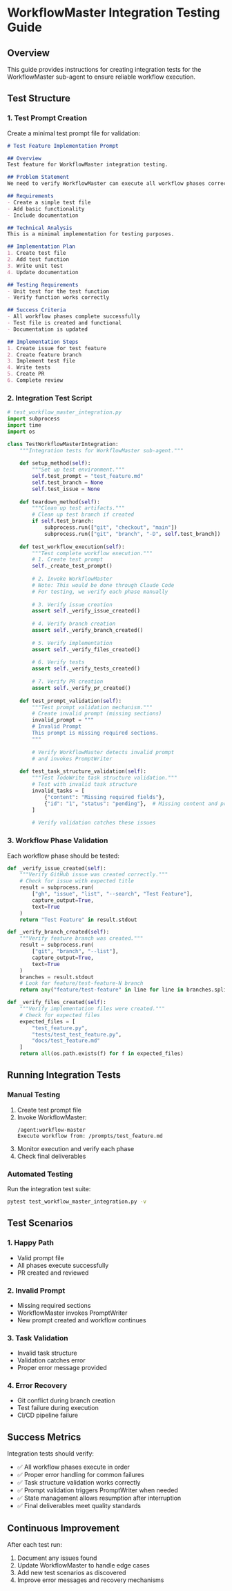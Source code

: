 # WorkflowMaster Integration Testing Guide

## Overview

This guide provides instructions for creating integration tests for the WorkflowMaster sub-agent to ensure reliable workflow execution.

## Test Structure

### 1. Test Prompt Creation

Create a minimal test prompt file for validation:

```markdown
# Test Feature Implementation Prompt

## Overview
Test feature for WorkflowMaster integration testing.

## Problem Statement
We need to verify WorkflowMaster can execute all workflow phases correctly.

## Requirements
- Create a simple test file
- Add basic functionality
- Include documentation

## Technical Analysis
This is a minimal implementation for testing purposes.

## Implementation Plan
1. Create test file
2. Add test function
3. Write unit test
4. Update documentation

## Testing Requirements
- Unit test for the test function
- Verify function works correctly

## Success Criteria
- All workflow phases complete successfully
- Test file is created and functional
- Documentation is updated

## Implementation Steps
1. Create issue for test feature
2. Create feature branch
3. Implement test file
4. Write tests
5. Create PR
6. Complete review
```

### 2. Integration Test Script

```python
# test_workflow_master_integration.py
import subprocess
import time
import os

class TestWorkflowMasterIntegration:
    """Integration tests for WorkflowMaster sub-agent."""
    
    def setup_method(self):
        """Set up test environment."""
        self.test_prompt = "test_feature.md"
        self.test_branch = None
        self.test_issue = None
        
    def teardown_method(self):
        """Clean up test artifacts."""
        # Clean up test branch if created
        if self.test_branch:
            subprocess.run(["git", "checkout", "main"])
            subprocess.run(["git", "branch", "-D", self.test_branch])
            
    def test_workflow_execution(self):
        """Test complete workflow execution."""
        # 1. Create test prompt
        self._create_test_prompt()
        
        # 2. Invoke WorkflowMaster
        # Note: This would be done through Claude Code
        # For testing, we verify each phase manually
        
        # 3. Verify issue creation
        assert self._verify_issue_created()
        
        # 4. Verify branch creation
        assert self._verify_branch_created()
        
        # 5. Verify implementation
        assert self._verify_files_created()
        
        # 6. Verify tests
        assert self._verify_tests_created()
        
        # 7. Verify PR creation
        assert self._verify_pr_created()
        
    def test_prompt_validation(self):
        """Test prompt validation mechanism."""
        # Create invalid prompt (missing sections)
        invalid_prompt = """
        # Invalid Prompt
        This prompt is missing required sections.
        """
        
        # Verify WorkflowMaster detects invalid prompt
        # and invokes PromptWriter
        
    def test_task_structure_validation(self):
        """Test TodoWrite task structure validation."""
        # Test with invalid task structure
        invalid_tasks = [
            {"content": "Missing required fields"},
            {"id": "1", "status": "pending"},  # Missing content and priority
        ]
        
        # Verify validation catches these issues
```

### 3. Workflow Phase Validation

Each workflow phase should be tested:

```python
def _verify_issue_created(self):
    """Verify GitHub issue was created correctly."""
    # Check for issue with expected title
    result = subprocess.run(
        ["gh", "issue", "list", "--search", "Test Feature"],
        capture_output=True,
        text=True
    )
    return "Test Feature" in result.stdout

def _verify_branch_created(self):
    """Verify feature branch was created."""
    result = subprocess.run(
        ["git", "branch", "--list"],
        capture_output=True,
        text=True
    )
    branches = result.stdout
    # Look for feature/test-feature-N branch
    return any("feature/test-feature" in line for line in branches.split("\n"))

def _verify_files_created(self):
    """Verify implementation files were created."""
    # Check for expected files
    expected_files = [
        "test_feature.py",
        "tests/test_test_feature.py",
        "docs/test_feature.md"
    ]
    return all(os.path.exists(f) for f in expected_files)
```

## Running Integration Tests

### Manual Testing

1. Create test prompt file
2. Invoke WorkflowMaster:
   ```
   /agent:workflow-master
   Execute workflow from: /prompts/test_feature.md
   ```
3. Monitor execution and verify each phase
4. Check final deliverables

### Automated Testing

Run the integration test suite:
```bash
pytest test_workflow_master_integration.py -v
```

## Test Scenarios

### 1. Happy Path
- Valid prompt file
- All phases execute successfully
- PR created and reviewed

### 2. Invalid Prompt
- Missing required sections
- WorkflowMaster invokes PromptWriter
- New prompt created and workflow continues

### 3. Task Validation
- Invalid task structure
- Validation catches error
- Proper error message provided

### 4. Error Recovery
- Git conflict during branch creation
- Test failure during execution
- CI/CD pipeline failure

## Success Metrics

Integration tests should verify:
- ✅ All workflow phases execute in order
- ✅ Proper error handling for common failures
- ✅ Task structure validation works correctly
- ✅ Prompt validation triggers PromptWriter when needed
- ✅ State management allows resumption after interruption
- ✅ Final deliverables meet quality standards

## Continuous Improvement

After each test run:
1. Document any issues found
2. Update WorkflowMaster to handle edge cases
3. Add new test scenarios as discovered
4. Improve error messages and recovery mechanisms